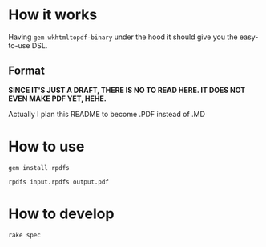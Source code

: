 # How it works

Having `gem wkhtmltopdf-binary` under the hood it should give you the easy-to-use DSL.

## Format

**SINCE IT'S JUST A DRAFT, THERE IS NO TO READ HERE. IT DOES NOT EVEN MAKE PDF YET, HEHE.**

Actually I plan this README to become .PDF instead of .MD

# How to use

```
gem install rpdfs

rpdfs input.rpdfs output.pdf
```

# How to develop

```
rake spec
```
